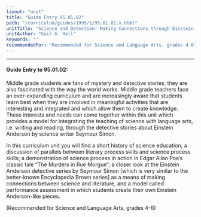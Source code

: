 ```yaml
---
layout: "unit"
title: "Guide Entry 95.01.02"
path: "/curriculum/guides/1995/1/95.01.02.x.html"
unitTitle: "Science and Detection: Making Connections through Einstein Anderson"
unitAuthor: "Gail G. Hall"
keywords: ""
recommendedFor: "Recommended for Science and Language Arts, grades 4-6"
---
```

<body>
<hr/>
<h4>
Guide Entry to 95.01.02:
</h4>
Middle grade students are fans of mystery and detective stories; they are also fascinated with the way the world works. Middle grade teachers face an ever-expanding curriculum and are increasingly aware that students learn best when they are involved in meaningful activities that are interesting and integrated and which allow them to create knowledge. These interests and needs can come together within this unit which provides a model for integrating the teaching of science with language arts, i.e. writing and reading, through the detective stories about Einstein Anderson by science writer Seymour Simon.
<p>
In this curriculum unit you will find a short history of science education; a discussion of parallels between literary process skills and science process skills; a demonstration of science process in action in Edgar Allan Poe’s classic tale “The Murders in Rue Morgue”; a closer look at the Einstein Anderson detective series by Seymour Simon [which is very similar to the better-known Encyclopedia Brown series] as a means of making connections between science and literature, and a model called performance assessment in which students create their own Einstein Anderson-like pieces.
</p>
<p>
(Recommended for Science and Language Arts, grades 4-6)
</p>
</body>